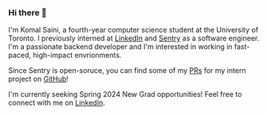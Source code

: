### Hi there 👋

I'm Komal Saini, a fourth-year computer science student at the University of Toronto. I previously interned at [LinkedIn](https://www.linkedin.com/) and [Sentry](https://sentry.io) as a software engineer. I'm a passionate backend developer and I'm interested in working in fast-paced, high-impact envrionments. 

Since Sentry is open-soruce, you can find some of my [PRs](https://github.com/getsentry/sentry/pull/36871) for my intern project on [GitHub](https://github.com/getsentry)! 

I'm currently seeking Spring 2024 New Grad opportunities! Feel free to connect with me on [LinkedIn](https://www.linkedin.com/in/sainikomal/).

<!--
**komal-saini/komal-saini** is a ✨ _special_ ✨ repository because its `README.md` (this file) appears on your GitHub profile.

Here are some ideas to get you started:

- 🔭 I’m currently working on ...
- 🌱 I’m currently learning ...
- 👯 I’m looking to collaborate on ...
- 🤔 I’m looking for help with ...
- 💬 Ask me about ...
- 📫 How to reach me: ...
- 😄 Pronouns: ...
- ⚡ Fun fact: ...
-->
